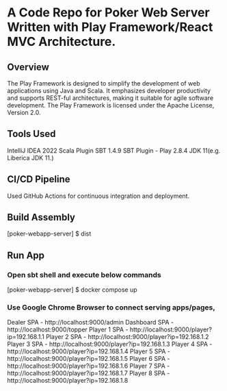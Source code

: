 # A Code Repo for Poker Web Server Written with Play Framework/React MVC Architecture.

## Overview
The Play Framework is designed to simplify the development of web applications 
using Java and Scala. It emphasizes developer productivity and supports REST-ful 
architectures, making it suitable for agile software development.
The Play Framework is licensed under the Apache License, Version 2.0.


## Tools Used
IntelliJ IDEA 2022
Scala Plugin
SBT 1.4.9
SBT Plugin - Play 2.8.4
JDK 11(e.g. Liberica JDK 11.)


## CI/CD Pipeline
Used GitHub Actions for continuous integration and deployment.

## Build Assembly
[poker-webapp-server] $ dist

## Run App
### Open sbt shell and execute below commands
[poker-webapp-server] $ docker compose up

### Use Google Chrome Browser to connect serving apps/pages,
Dealer SPA - http://localhost:9000/admin
Dashboard SPA - http://localhost:9000/topper
Player 1 SPA - http://localhost:9000/player?ip=192.168.1.1
Player 2 SPA - http://localhost:9000/player?ip=192.168.1.2
Player 3 SPA - http://localhost:9000/player?ip=192.168.1.3
Player 4 SPA - http://localhost:9000/player?ip=192.168.1.4
Player 5 SPA - http://localhost:9000/player?ip=192.168.1.5
Player 6 SPA - http://localhost:9000/player?ip=192.168.1.6
Player 7 SPA - http://localhost:9000/player?ip=192.168.1.7
Player 8 SPA - http://localhost:9000/player?ip=192.168.1.8